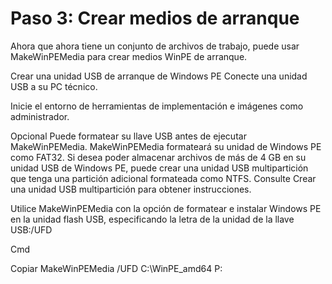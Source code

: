 # Paso 3: Crear medios de arranque
Ahora que ahora tiene un conjunto de archivos de trabajo, puede usar MakeWinPEMedia para crear medios WinPE de arranque.

Crear una unidad USB de arranque de Windows PE
Conecte una unidad USB a su PC técnico.

Inicie el entorno de herramientas de implementación e imágenes como administrador.

Opcional Puede formatear su llave USB antes de ejecutar MakeWinPEMedia. MakeWinPEMedia formateará su unidad de Windows PE como FAT32. Si desea poder almacenar archivos de más de 4 GB en su unidad USB de Windows PE, puede crear una unidad USB multipartición que tenga una partición adicional formateada como NTFS. Consulte Crear una unidad USB multipartición para obtener instrucciones.

Utilice MakeWinPEMedia con la opción de formatear e instalar Windows PE en la unidad flash USB, especificando la letra de la unidad de la llave USB:/UFD

Cmd

Copiar
MakeWinPEMedia /UFD C:\WinPE_amd64 P:
